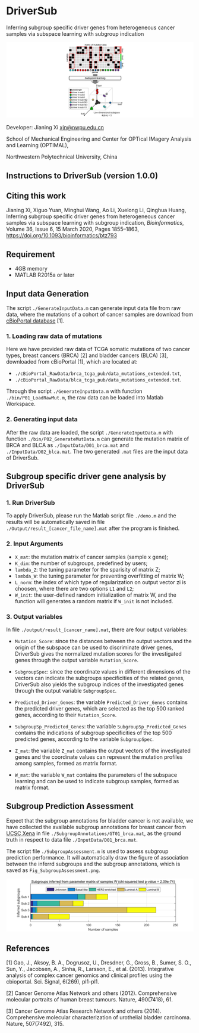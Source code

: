 # DriverSub
Inferring subgroup specific driver genes from heterogeneous cancer samples via subspace learning with subgroup indication


![image](https://github.com/JianingXi/DriverSub/blob/master/bin/splash.jpg)

Developer: Jianing Xi <xjn@nwpu.edu.cn>

School of Mechanical Engineering and Center for OPTical IMagery Analysis and Learning (OPTIMAL),

Northwestern Polytechnical University, China

## Instructions to DriverSub (version 1.0.0)

Citing this work
------------------------
Jianing Xi, Xiguo Yuan, Minghui Wang, Ao Li, Xuelong Li, Qinghua Huang, Inferring subgroup specific driver genes from heterogeneous cancer samples via subspace learning with subgroup indication, *Bioinformatics*, Volume 36, Issue 6, 15 March 2020, Pages 1855–1863,  https://doi.org/10.1093/bioinformatics/btz793

Requirement
------------------------
* 4GB memory
* MATLAB R2015a or later

Input data Generation
------------------------

The script `./GenerateInputData.m` can generate input data file from raw data, where the mutations of a cohort of cancer samples are download from [cBioPortal database](http://www.cbioportal.org/data_sets.jsp) [1].

### 1. Loading raw data of mutations

Here we have provided raw data of TCGA somatic mutations of two cancer types, breast cancers (BRCA) [2] and bladder cancers (BLCA) [3], downloaded from cBioPortal [1], which are located at:

* `./cBioPortal_RawData/brca_tcga_pub/data_mutations_extended.txt`,
* `./cBioPortal_RawData/blca_tcga_pub/data_mutations_extended.txt`.

Through the script `./GenerateInputData.m` with function `./bin/P01_LoadRawMut.m`, the raw data can be loaded into Matlab Workspace.

### 2. Generating input data

After the raw data are loaded, the script `./GenerateInputData.m` with function `./bin/P02_GenerateMutData.m` can 
generate the mutation matrix of BRCA and BLCA as `./InputData/D01_brca.mat` and `./InputData/D02_blca.mat`. The two generated `.mat` files are the input data of DriverSub.


Subgroup specific driver gene analysis by DriverSub
------------------------

### 1. Run DriverSub

To apply DriverSub, please run the Matlab script file `./demo.m` and the results will be automatically saved in file `./Output/result_[cancer_file_name].mat` after the program is finished.

### 2. Input Arguments

* `X_mat`: the mutation matrix of cancer samples (sample x gene);
* `K_dim`: the number of subgroups, predefined by users;
* `lambda_Z`: the tuning parameter for the sparisity of matrix Z;
* `lambda_W`: the tuning parameter for preventing overfitting of matrix W;
* `L_norm`: the index of which type of regularization on output vector zi is choosen, where there are two options `L1` and `L2`;
* `W_init`: the user-defined random initialization of matrix W, and the function will generates a random matrix if `W_init` is not included.


### 3. Output variables
In file `./output/result_[cancer_name].mat`, there are four output variables:

* `Mutation_Score`: since the distances between the output vectors and the origin of the subspace can be used to discriminate driver genes, DriverSub gives the normalized mutation scores for the investigated genes through the output variable `Mutation_Score`.

* `SubgroupSpec`: since the coordinate values in different dimensions of the vectors can indicate the subgroups specificities of the related genes, DriverSub also yields the subgroup indices of the investigated genes through the output variable `SubgroupSpec`.


* `Predicted_Driver_Genes`: the variable `Predicted_Driver_Genes` contains the predicted driver genes, which are selected as the top 500 ranked genes, according to their `Mutation_Score`.

* `SubgroupSp_Predicted_Genes`: the variable `SubgroupSp_Predicted_Genes` contains the indications of subgroup specificities of the top 500 predicted genes, according to the variable `SubgroupSpec`.

* `Z_mat`: the variable `Z_mat` contains the output vectors of the investigated genes and the coordinate values can represent the mutation profiles among samples, formed as matrix format.

* `W_mat`: the variable `W_mat` contains the parameters of the subspace learning and can be used to indicate subgroup samples, formed as matrix format.


Subgroup Prediction Assessment
------------------------

Expect that the subgroup annotations for bladder cancer is not available, we have collected the available subgroup annotations for breast cancer from [UCSC Xena](https://xenabrowser.net/) in file `./SubgroupAnnotations/GT01_brca.mat`, as the ground truth in respect to data file `./InputData/D01_brca.mat`.

The script file `./SubgroupAssessment.m` is used to assess subgroup prediction performance. It will automatically draw the figure of association between the inferrd subgroups and the subgroup annotations, which is saved as `Fig_SubgroupAssessment.png`.

![image](https://github.com/JianingXi/DriverSub/blob/master/bin/Fig_SubgroupAssessment.png)


References
------------------------
[1] Gao, J., Aksoy, B. A., Dogrusoz, U., Dresdner, G., Gross, B., Sumer, S. O., Sun, Y., Jacobsen, A., Sinha, R., Larsson, E., et al. (2013). Integrative analysis of complex cancer genomics and clinical profiles using the cbioportal. Sci. Signal, 6(269), pl1-pl1.

[2] Cancer Genome Atlas Network and others (2012). Comprehensive molecular portraits of human breast tumours. Nature, 490(7418), 61.

[3] Cancer Genome Atlas Research Network and others (2014). Comprehensive molecular characterization of urothelial bladder carcinoma. Nature, 507(7492), 315.
